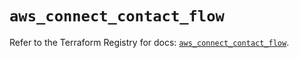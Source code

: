# `aws_connect_contact_flow`

Refer to the Terraform Registry for docs: [`aws_connect_contact_flow`](https://registry.terraform.io/providers/hashicorp/aws/5.63.1/docs/resources/connect_contact_flow).
